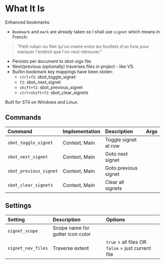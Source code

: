 # What It Is
Enhanced bookmarks:

- `Bookmark` and `mark` are already taken so I shall use `signet` which means in French:
> "Petit ruban ou filet qu'on insère entre les feuillets d'un livre pour marquer l'endroit que l'on veut retrouver."
- Persists per document to sbot-sigs file.
- Next/previous (optionally) traverses files in project - like VS.
- Builtin bookmark key mappings have been stolen:
    - `ctrl+f2`: sbot_toggle_signet
    - `f2`: sbot_next_signet
    - `shift+f2`: sbot_previous_signet
    - `ctrl+shift+f2`: sbot_clear_signets

Built for ST4 on Windows and Linux.

## Commands
| Command                    | Implementation | Description                   | Args        |
| :--------                  | :-------       | :-------                      | :--------   |
| `sbot_toggle_signet`       | Context, Main  | Toggle signet at row          |             |
| `sbot_next_signet`         | Context, Main  | Goto next signet              |             |
| `sbot_previous_signet`     | Context, Main  | Goto previous signet          |             |
| `sbot_clear_signets`       | Context, Main  | Clear all signets             |             |

## Settings
| Setting              | Description                      | Options   |
| :--------            | :-------                         | :------   |
| `signet_scope`       | Scope name for gutter icon color |           |
| `signet_nav_files`   | Traverse  extent                 | `true` = all files OR `false` = just current file  |
